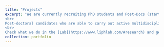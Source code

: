 ```yaml
---
title: "Projects"
excerpt: "We are currently recruiting PhD students and Post-Docs (starting early 2023). If you have a solid background in Mathematics or Physics and have a strong interest in Statistical Mechanics, Stochastic Processes, Disordered Systems, etc., applied to Biological Systems, then this is the right Lab for you.
<br>
Post-doctoral candidates who are able to carry out active multidisciplinary research in any of the broad areas of Statistical Physics, Data Analysis or Numerical Simulations are strongly encouraged to apply. 
<br>
Check what we do in the [Lab](https://www.liphlab.com/#research) and get in touch with me!"
collection: portfolio
---
```



